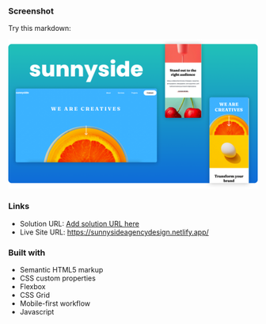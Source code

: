 
### Screenshot

Try this markdown:

![](images/screenshot.png)

### Links

- Solution URL: [Add solution URL here](https://your-solution-url.com)
- Live Site URL: https://sunnysideagencydesign.netlify.app/


### Built with

- Semantic HTML5 markup
- CSS custom properties
- Flexbox
- CSS Grid
- Mobile-first workflow
- Javascript



